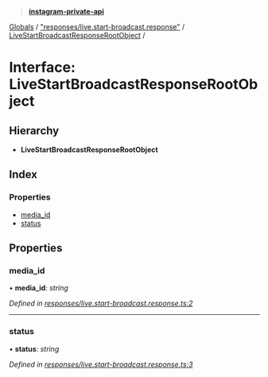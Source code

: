 > **[instagram-private-api](../README.md)**

[Globals](../globals.md) / ["responses/live.start-broadcast.response"](../modules/_responses_live_start_broadcast_response_.md) / [LiveStartBroadcastResponseRootObject](_responses_live_start_broadcast_response_.livestartbroadcastresponserootobject.md) /

# Interface: LiveStartBroadcastResponseRootObject

## Hierarchy

* **LiveStartBroadcastResponseRootObject**

## Index

### Properties

* [media_id](_responses_live_start_broadcast_response_.livestartbroadcastresponserootobject.md#media_id)
* [status](_responses_live_start_broadcast_response_.livestartbroadcastresponserootobject.md#status)

## Properties

###  media_id

• **media_id**: *string*

*Defined in [responses/live.start-broadcast.response.ts:2](https://github.com/Nerixyz/instagram-private-api/blob/e5037ee/src/responses/live.start-broadcast.response.ts#L2)*

___

###  status

• **status**: *string*

*Defined in [responses/live.start-broadcast.response.ts:3](https://github.com/Nerixyz/instagram-private-api/blob/e5037ee/src/responses/live.start-broadcast.response.ts#L3)*